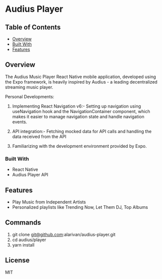 # Audius Player

## Table of Contents

- [Overview](#overview)
- [Built With](#built-with)
- [Features](#features)

## Overview

The Audius Music Player React Native mobile application, developed using the Expo framework, is heavily inspired by Audius - a leading decentralized streaming music player.

Personal Developments:

1. Implementing React Navigation v6:-
   Setting up navigation using useNavigation hook and the NavigationContainer component, which makes it easier to manage navigation state and handle navigation events.

2. API integration:-
   Fetching mocked data for API calls and handling the data received from the API

3. Familiarizing with the development environment provided by Expo.

### Built With

- React Native
- Audius Player API

## Features

- Play Music from Independent Artists
- Personalized playlists like Trending Now, Let Them DJ, Top Albums

## Commands

1. git clone git@github.com:alarivan/audius-player.git
2. cd audius/player
3. yarn install

## License

MIT
